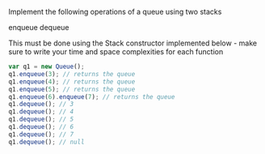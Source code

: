 Implement the following operations of a queue using two stacks

enqueue
dequeue

This must be done using the Stack constructor implemented below - make sure to write your time and space complexities for each function

```js
var q1 = new Queue();
q1.enqueue(3); // returns the queue
q1.enqueue(4); // returns the queue
q1.enqueue(5); // returns the queue
q1.enqueue(6).enqueue(7); // returns the queue
q1.dequeue(); // 3
q1.dequeue(); // 4
q1.dequeue(); // 5
q1.dequeue(); // 6
q1.dequeue(); // 7
q1.dequeue(); // null
```

